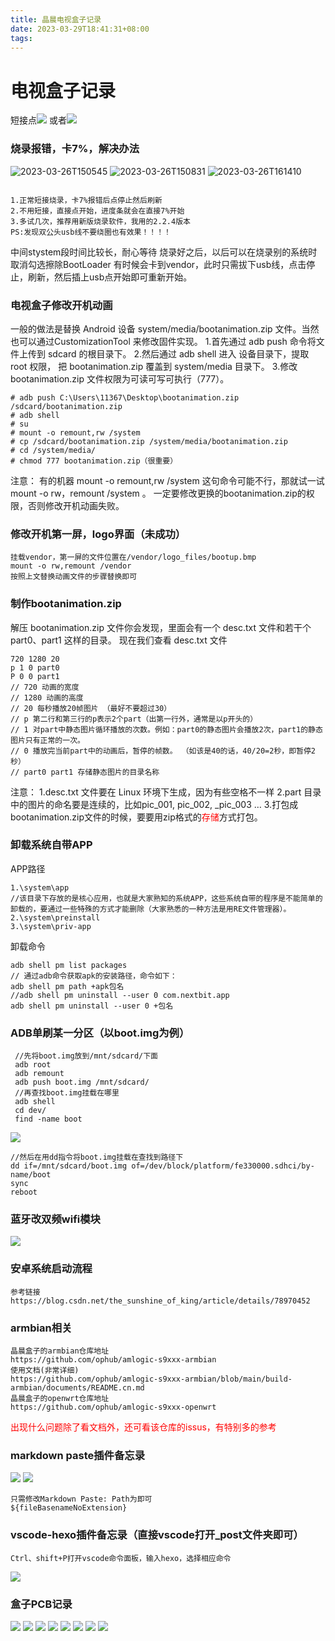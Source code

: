 ```yaml
---
title: 晶晨电视盒子记录
date: 2023-03-29T18:41:31+08:00
tags:
---
```

# 电视盒子记录
<!--more-->
短接点![](晶晨电视盒子记录/20230328151503.png)
或者![](晶晨电视盒子记录/20230328151623.png)
### 烧录报错，卡7%，解决办法
![2023-03-26T150545]( 晶晨电视盒子记录/2023-03-26T150545.png)
![2023-03-26T150831]( 晶晨电视盒子记录/2023-03-26T150831.png)
![2023-03-26T161410]( 晶晨电视盒子记录/2023-03-26T161410.png)
```

1.正常短接烧录，卡7%报错后点停止然后刷新
2.不用短接，直接点开始，进度条就会在直接7%开始
3.多试几次，推荐用新版烧录软件，我用的2.2.4版本
PS:发现双公头usb线不要绕圈也有效果！！！！

```
中间stystem段时间比较长，耐心等待
烧录好之后，以后可以在烧录别的系统时取消勾选擦除BootLoader
有时候会卡到vendor，此时只需拔下usb线，点击停止，刷新，然后插上usb点开始即可重新开始。
### 电视盒子修改开机动画
一般的做法是替换 Android 设备 system/media/bootanimation.zip 文件。当然也可以通过CustomizationTool 来修改固件实现。
1.首先通过 adb push 命令将文件上传到 sdcard 的根目录下。
2.然后通过 adb shell 进入 设备目录下，提取 root 权限， 把 bootanimation.zip 覆盖到 system/media 目录下。
3.修改 bootanimation.zip 文件权限为可读可写可执行（777）。
```
# adb push C:\Users\11367\Desktop\bootanimation.zip /sdcard/bootanimation.zip
# adb shell
# su
# mount -o remount,rw /system
# cp /sdcard/bootanimation.zip /system/media/bootanimation.zip
# cd /system/media/
# chmod 777 bootanimation.zip（很重要）
```
注意： 有的机器 mount -o remount,rw /system 这句命令可能不行，那就试一试 mount -o rw，remount /system 。 一定要修改更换的bootanimation.zip的权限，否则修改开机动画失败。
### 修改开机第一屏，logo界面（未成功）
```
挂载vendor，第一屏的文件位置在/vendor/logo_files/bootup.bmp
mount -o rw,remount /vendor
按照上文替换动画文件的步骤替换即可
```
### 制作bootanimation.zip
解压 bootanimation.zip 文件你会发现，里面会有一个 desc.txt 文件和若干个 part0、part1 这样的目录。
现在我们查看 desc.txt 文件
```
720 1280 20
p 1 0 part0
P 0 0 part1
// 720 动画的宽度
// 1280 动画的高度
// 20 每秒播放20帧图片 （最好不要超过30）
// p 第二行和第三行的p表示2个part（出第一行外，通常是以p开头的）
// 1 对part中静态图片循环播放的次数。例如：part0的静态图片会播放2次，part1的静态图片只有正常的一次。
// 0 播放完当前part中的动画后，暂停的帧数。 （如该是40的话，40/20=2秒，即暂停2秒）
// part0 part1 存储静态图片的目录名称
```
注意：
1.desc.txt 文件要在 Linux 环境下生成，因为有些空格不一样
2.part 目录中的图片的命名要是连续的，比如pic_001, pic_002, _pic_003 …
3.打包成bootanimation.zip文件的时候，要要用zip格式的<font color=red>存储</font>方式打包。
### 卸载系统自带APP
APP路径
```
1.\system\app  
//该目录下存放的是核心应用，也就是大家熟知的系统APP，这些系统自带的程序是不能简单的卸载的，要通过一些特殊的方式才能删除（大家熟悉的一种方法是用RE文件管理器）。
2.\system\preinstall
3.\system\priv-app
```
卸载命令
```
adb shell pm list packages
// 通过adb命令获取apk的安装路径，命令如下：
adb shell pm path +apk包名
//adb shell pm uninstall --user 0 com.nextbit.app
adb shell pm uninstall --user 0 +包名
```
### ADB单刷某一分区（以boot.img为例）
```
 //先将boot.img放到/mnt/sdcard/下面
 adb root
 adb remount
 adb push boot.img /mnt/sdcard/
 //再查找boot.img挂载在哪里
 adb shell
 cd dev/
 find -name boot
 ```
![](晶晨电视盒子记录/20230329121907.png)
```
//然后在用dd指令将boot.img挂载在查找到路径下
dd if=/mnt/sdcard/boot.img of=/dev/block/platform/fe330000.sdhci/by-name/boot
sync
reboot

```
### 蓝牙改双频wifi模块
![](晶晨电视盒子记录/20230329213805.png)
### 安卓系统启动流程
```
参考链接
https://blog.csdn.net/the_sunshine_of_king/article/details/78970452
```
### armbian相关
```
晶晨盒子的armbian仓库地址
https://github.com/ophub/amlogic-s9xxx-armbian
使用文档(非常详细)
https://github.com/ophub/amlogic-s9xxx-armbian/blob/main/build-armbian/documents/README.cn.md
晶晨盒子的openwrt仓库地址
https://github.com/ophub/amlogic-s9xxx-openwrt

```
<font color=red>出现什么问题除了看文档外，还可看该仓库的issus，有特别多的参考</font>

### markdown paste插件备忘录
![](晶晨电视盒子记录/20230328105336.png)
![](晶晨电视盒子记录/20230328105714.png)
```
只需修改Markdown Paste: Path为即可
${fileBasenameNoExtension}

```
### vscode-hexo插件备忘录（直接vscode打开_post文件夹即可）
```
Ctrl、shift+P打开vscode命令面板，输入hexo，选择相应命令
```
![](晶晨电视盒子记录/20230329193848.png)
### 盒子PCB记录
![](晶晨电视盒子记录/20230329214535.png)
![](晶晨电视盒子记录/20230329214545.png)
![](晶晨电视盒子记录/20230329214559.png)
![](晶晨电视盒子记录/20230329214613.png)
![](晶晨电视盒子记录/20230329214623.png)
![](晶晨电视盒子记录/20230329214637.png)
![](晶晨电视盒子记录/20230329214652.png)
![](晶晨电视盒子记录/20230330103436.png)